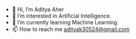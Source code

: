 - 👋 Hi, I’m Aditya Aher
- 👀 I’m interested in Artificial Intelligence.
- 🌱 I’m currently learning Machine Learning.
- 📫 How to reach me adityak30524@gmail.com

<!---
asaher84/asaher84 is a ✨ special ✨ repository because its `README.md` (this file) appears on your GitHub profile.
You can click the Preview link to take a look at your changes.
--->
